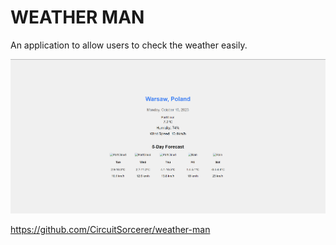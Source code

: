 # WEATHER MAN
An application to allow users to check the weather easily.

![Screenshot of website](./assets/img/screenshot.png)

https://github.com/CircuitSorcerer/weather-man